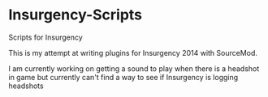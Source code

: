 # Insurgency-Scripts
Scripts for Insurgency

This is my attempt at writing plugins for Insurgency 2014 with SourceMod.

I am currently working on getting a sound to play when there is a headshot in game but currently can't find a way to see if Insurgency is logging headshots


